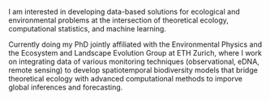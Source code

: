I am interested in developing data-based solutions for ecological and environmental problems at the intersection of theoretical ecology, computational statistics, and machine learning. 

Currently doing my PhD jointly affiliated with the Environmental Physics and the Ecosystem and Landscape Evolution Group at ETH Zurich, where I work on integrating data of various monitoring techniques (observational, eDNA, remote sensing) to develop spatiotemporal biodiversity models that bridge theoretical ecology with advanced computational methods to imporve global inferences and forecasting.
